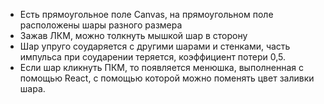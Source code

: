 - Есть прямоугольное поле Canvas, на прямоугольном поле расположены шары разного размера
- Зажав ЛКМ, можно толкнуть мышкой шар в сторону
- Шар упруго соударяется с другими шарами и стенками, часть импульса при соударении теряется, коэффициент потери 0,5.
- Если шар кликнуть ПКМ, то появляется менюшка, выполненная с помощью React, с помощью которой можно поменять цвет заливки шара.
